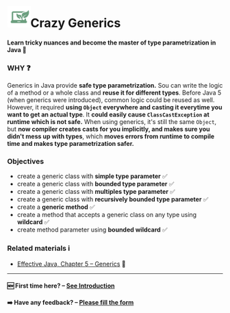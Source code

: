 # <img src="https://raw.githubusercontent.com/bobocode-projects/resources/master/image/logo_transparent_background.png" height=50/>Crazy Generics
#### Learn tricky nuances and become the master of type parametrization in Java 💪

### WHY ❓
Generics in Java provide **safe type parametrization.** Sou can write the logic of a method or a whole class and 
**reuse it for different types**. Before Java 5 (when generics were introduced), common logic could be reused as well. 
However, it required **using `Object` everywhere and casting it everytime you want to get an actual type**.
It **could easily cause `ClassCastException` at runtime which is not safe.**  When using generics, it's still the same `Object`,
but **now compiler creates casts for you implicitly, and makes sure you didn't mess up with types**, which **moves errors from
runtime to compile time and makes type parametrization safer.**

### Objectives
* create a generic class with **simple type parameter** ✅
* create a generic class with **bounded type parameter** ✅
* create a generic class with **multiples type parameter** ✅
* create a generic class with **recursively bounded type parameter** ✅
* create a **generic method** ✅
* create a method that accepts a generic class on any type using **wildcard** ✅
* create method parameter using **bounded wildcard** ✅

### Related materials ℹ️
* [Effective Java, Chapter 5 – Generics](https://read.amazon.com/kp/embed?asin=B078H61SCH&preview=newtab&linkCode=kpe&ref_=cm_sw_r_kb_dp_SADNB2C41TWARGY4QGKZ) 📘


---
#### 🆕 First time here? – [See Introduction](https://github.com/bobocode-projects/java-fundamentals-course/tree/main/0-0-intro#introduction)
#### ➡️ Have any feedback? – [Please fill the form ](https://forms.gle/UADe1YKHiFVXQJLF8)

